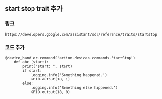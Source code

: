 ## start stop trait 추가

### 링크
    https://developers.google.com/assistant/sdk/reference/traits/startstop


### 코드 추가

    @device_handler.command('action.devices.commands.StartStop')
        def abc (start):
            print("start: ", start)
            if start:
                logging.info('Something happened.')
                GPIO.output(18, 1)
            else:
                logging.info('Something else happened.')
                GPIO.output(18, 0)
